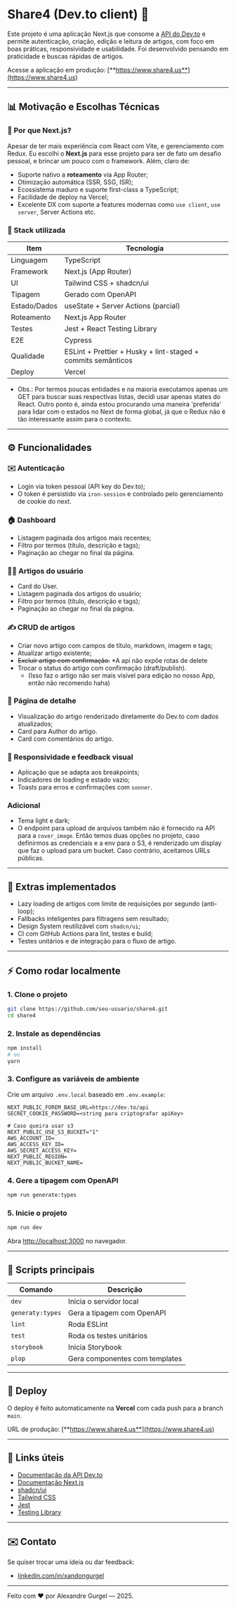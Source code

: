 # Share4 (Dev.to client) 📢

Este projeto é uma aplicação Next.js que consome a [API do Dev.to](https://developers.forem.com/api/) e permite autenticação, criação, edição e leitura de artigos, com foco em boas práticas, responsividade e usabilidade. Foi desenvolvido pensando em praticidade e buscas rápidas de artigos.

Acesse a aplicação em produção: [**https://www.share4.us**](https://www.share4.us)

---

## 📊 Motivação e Escolhas Técnicas

### 🤔 Por que Next.js?

Apesar de ter mais experiência com React com Vite, e gerenciamento com Redux. Eu escolhi o **Next.js** para esse projeto para ser de fato um desafio pessoal, e brincar um pouco com o framework. Além, claro de:

- Suporte nativo a **roteamento** via App Router;
- Otimização automática (SSR, SSG, ISR);
- Ecossistema maduro e suporte first-class a TypeScript;
- Facilidade de deploy na Vercel;
- Excelente DX com suporte a features modernas como `use client`, `use server`, Server Actions etc.

### 🧩 Stack utilizada

| Item         | Tecnologia                                                   |
| ------------ | ------------------------------------------------------------ |
| Linguagem    | TypeScript                                                   |
| Framework    | Next.js (App Router)                                         |
| UI           | Tailwind CSS + shadcn/ui                                     |
| Tipagem      | Gerado com OpenAPI                                           |
| Estado/Dados | useState + Server Actions (parcial)                          |
| Roteamento   | Next.js App Router                                           |
| Testes       | Jest + React Testing Library                                 |
| E2E          | Cypress                                                      |
| Qualidade    | ESLint + Prettier + Husky + lint-staged + commits semânticos |
| Deploy       | Vercel                                                       |

- Obs.: Por termos poucas entidades e na maioria executamos apenas um GET para buscar suas respectivas listas, decidi usar apenas states do React. Outro ponto é, ainda estou procurando uma maneira 'preferida' para lidar com o estados no Next de forma global, já que o Redux não é tão interessante assim para o contexto.

---

## ⚙️ Funcionalidades

### ✉️ Autenticação

- Login via token pessoal (API key do Dev.to);
- O token é persistido via `iron-session` e controlado pelo gerenciamento de cookie do next.

### 🏠 Dashboard

- Listagem paginada dos artigos mais recentes;
- Filtro por termos (título, descrição e tags);
- Paginação ao chegar no final da página.

### 🧑‍💻 Artigos do usuário

- Card do User.
- Listagem paginada dos artigos do usuário;
- Filtro por termos (título, descrição e tags);
- Paginação ao chegar no final da página.

### ✍️ CRUD de artigos

- Criar novo artigo com campos de título, markdown, imagem e tags;
- Atualizar artigo existente;
- ~~Excluir artigo com confirmação.~~ \*A api não expõe rotas de delete
- Trocar o status do artigo com confirmação (draft/publish).
  - (Isso faz o artigo não ser mais visível para edição no nosso App, então não recomendo haha)

### 📄 Página de detalhe

- Visualização do artigo renderizado diretamente do Dev.to com dados atualizados;
- Card para Author do artigo.
- Card com comentários do artigo.

### 📱 Responsividade e feedback visual

- Aplicação que se adapta aos breakpoints;
- Indicadores de loading e estado vazio;
- Toasts para erros e confirmações com `sonner`.

### Adicional

- Tema light e dark;
- O endpoint para upload de arquivos também não é fornecido na API para a `cover_image`. Então temos duas opções no projeto, caso definirmos as credenciais e a env para o S3, é renderizado um display que faz o upload para um bucket. Caso contrário, aceitamos URLs públicas.

---

## 🌟 Extras implementados

- Lazy loading de artigos com limite de requisições por segundo (anti-loop);
- Fallbacks inteligentes para filtragens sem resultado;
- Design System reutilizável com `shadcn/ui`;
- CI com GitHub Actions para lint, testes e build;
- Testes unitários e de integração para o fluxo de artigo.

---

## ⚡ Como rodar localmente

### 1. Clone o projeto

```bash
git clone https://github.com/seu-usuario/share4.git
cd share4
```

### 2. Instale as dependências

```bash
npm install
# ou
yarn
```

### 3. Configure as variáveis de ambiente

Crie um arquivo `.env.local` baseado em `.env.example`:

```env
NEXT_PUBLIC_FOREM_BASE_URL=https://dev.to/api
SECRET_COOKIE_PASSWORD=<string para criptografar apiKey>

# Caso queira usar s3
NEXT_PUBLIC_USE_S3_BUCKET="1"
AWS_ACCOUNT_ID=
AWS_ACCESS_KEY_ID=
AWS_SECRET_ACCESS_KEY=
NEXT_PUBLIC_REGION=
NEXT_PUBLIC_BUCKET_NAME=
```

### 4. Gere a tipagem com OpenAPI

```bash
npm run generate:types
```

### 5. Inicie o projeto

```bash
npm run dev
```

Abra [http://localhost:3000](http://localhost:3000) no navegador.

---

## 📅 Scripts principais

| Comando          | Descrição                      |
| ---------------- | ------------------------------ |
| `dev`            | Inicia o servidor local        |
| `generaty:types` | Gera a tipagem com OpenAPI     |
| `lint`           | Roda ESLint                    |
| `test`           | Roda os testes unitários       |
| `storybook`      | Inicia Storybook               |
| `plop`           | Gera componentes com templates |

---

## 🚀 Deploy

O deploy é feito automaticamente na **Vercel** com cada push para a branch `main`.

URL de produção: [**https://www.share4.us**](https://www.share4.us)

---

## 🔗 Links úteis

- [Documentação da API Dev.to](https://developers.forem.com/api/)
- [Documentação Next.js](https://nextjs.org/docs)
- [shadcn/ui](https://ui.shadcn.dev)
- [Tailwind CSS](https://tailwindcss.com)
- [Jest](https://jestjs.io)
- [Testing Library](https://testing-library.com)

---

## ✉️ Contato

Se quiser trocar uma ideia ou dar feedback:

- [linkedin.com/in/xandongurgel](https://www.linkedin.com/in/xandongurgel/)

---

Feito com ❤️ por Alexandre Gurgel — 2025.
